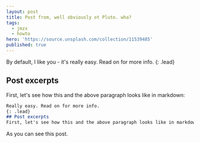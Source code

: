 ```yaml
---
layout: post
title: Post from, well obviously ot Pluto. wha?
tags:
  - jmzx
  - howto
hero: 'https://source.unsplash.com/collection/11539485'
published: true
---
```

By default, I like you - it's really easy. Read on for more info.
{: .lead}
## Post excerpts
First, let's see how this and the above paragraph looks like in markdown:
```markdown
Really easy. Read on for more info.
{: .lead}
## Post excerpts
First, let's see how this and the above paragraph looks like in markdown:
```
As you can see this post.
